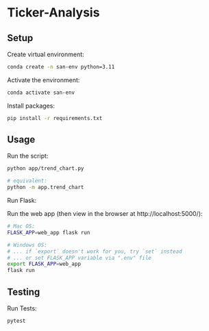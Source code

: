 # Ticker-Analysis

## Setup

Create virtual environment:

```sh
conda create -n san-env python=3.11
```

Activate the environment:

```sh
conda activate san-env
```

Install packages:

```sh
pip install -r requirements.txt
```

## Usage

Run the script:

```sh
python app/trend_chart.py

# equivalent:
python -m app.trend_chart
```

Run Flask:

Run the web app (then view in the browser at http://localhost:5000/):

```sh
# Mac OS:
FLASK_APP=web_app flask run

# Windows OS:
# ... if `export` doesn't work for you, try `set` instead
# ... or set FLASK_APP variable via ".env" file
export FLASK_APP=web_app
flask run
```

## Testing

Run Tests:

```sh
pytest
```